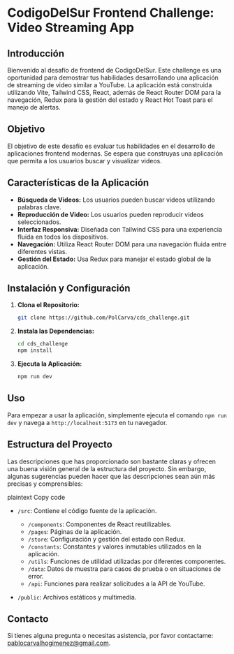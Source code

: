 # CodigoDelSur Frontend Challenge: Video Streaming App

## Introducción

Bienvenido al desafío de frontend de CodigoDelSur. Este challenge es una oportunidad para demostrar tus habilidades desarrollando una aplicación de streaming de video similar a YouTube. La aplicación está construida utilizando Vite, Tailwind CSS, React, además de React Router DOM para la navegación, Redux para la gestión del estado y React Hot Toast para el manejo de alertas.

## Objetivo

El objetivo de este desafío es evaluar tus habilidades en el desarrollo de aplicaciones frontend modernas. Se espera que construyas una aplicación que permita a los usuarios buscar y visualizar videos.

## Características de la Aplicación

- **Búsqueda de Videos:** Los usuarios pueden buscar videos utilizando palabras clave.
- **Reproducción de Video:** Los usuarios pueden reproducir videos seleccionados.
- **Interfaz Responsiva:** Diseñada con Tailwind CSS para una experiencia fluida en todos los dispositivos.
- **Navegación:** Utiliza React Router DOM para una navegación fluida entre diferentes vistas.
- **Gestión del Estado:** Usa Redux para manejar el estado global de la aplicación.

## Instalación y Configuración

1. **Clona el Repositorio:**
   ```bash
   git clone https://github.com/PolCarva/cds_challenge.git
   ```

2. **Instala las Dependencias:**
   ```bash
   cd cds_challenge
   npm install
   ```

3. **Ejecuta la Aplicación:**
   ```bash
   npm run dev
   ```

## Uso

Para empezar a usar la aplicación, simplemente ejecuta el comando `npm run dev` y navega a `http://localhost:5173` en tu navegador.

## Estructura del Proyecto

Las descripciones que has proporcionado son bastante claras y ofrecen una buena visión general de la estructura del proyecto. Sin embargo, algunas sugerencias pueden hacer que las descripciones sean aún más precisas y comprensibles:

plaintext
Copy code
- `/src`: Contiene el código fuente de la aplicación.
  - `/components`: Componentes de React reutilizables.
  - `/pages`: Páginas de la aplicación.
  - `/store`: Configuración y gestión del estado con Redux.
  - `/constants`: Constantes y valores inmutables utilizados en la aplicación.
  - `/utils`: Funciones de utilidad utilizadas por diferentes componentes.
  - `/data`: Datos de muestra para casos de prueba o en situaciones de error.
  - `/api`: Funciones para realizar solicitudes a la API de YouTube.
  
- `/public`: Archivos estáticos y multimedia.

## Contacto

Si tienes alguna pregunta o necesitas asistencia, por favor contactame: pablocarvalhogimenez@gmail.com.